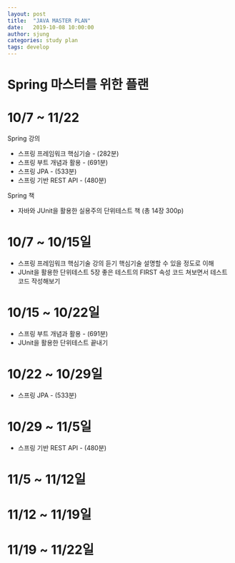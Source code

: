 ```yaml
---
layout: post
title:  "JAVA MASTER PLAN"
date:   2019-10-08 10:00:00
author: sjung
categories: study plan
tags: develop
---
```


# Spring 마스터를 위한 플랜
# 10/7 ~ 11/22

Spring 강의
- 스프링 프레임워크 핵심기슬 -  (282분)
- 스프링 부트 개념과 활용 - (691분)
- 스프링 JPA - (533분)
- 스프링 기반 REST API - (480분)

Spring 책
- 자바와 JUnit을 활용한 실용주의 단위테스트 책 (총 14장 300p)



# 10/7 ~ 10/15일

- 스프링 프레임워크 핵심기술 강의 듣기
핵심기술 설명할 수 있을 정도로 이해
- JUnit을 활용한 단위테스트 5장 좋은 테스트의 FIRST 속성
코드 쳐보면서 테스트 코드 작성해보기

# 10/15 ~ 10/22일
- 스프링 부트 개념과 활용 - (691분)
- JUnit을 활용한 단위테스트 끝내기

# 10/22 ~ 10/29일
- 스프링 JPA - (533분)
# 10/29 ~ 11/5일
- 스프링 기반 REST API - (480분)

# 11/5 ~ 11/12일

# 11/12 ~ 11/19일

# 11/19 ~ 11/22일
